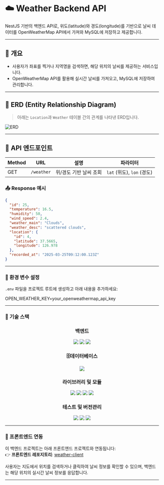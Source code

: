 # ☁️ Weather Backend API

NestJS 기반의 백엔드 API로, 위도(latitude)와 경도(longitude)를 기반으로 날씨 데이터를 OpenWeatherMap API에서 가져와 MySQL에 저장하고 제공합니다.

---

## 📌 개요

- 사용자가 좌표를 찍거나 지역명을 검색하면, 해당 위치의 날씨를 제공하는 서비스입니다.
- OpenWeatherMap API를 활용해 실시간 날씨를 가져오고, MySQL에 저장하여 관리합니다.

---

## 🧱 ERD (Entity Relationship Diagram)

> 아래는 `Location`과 `Weather` 테이블 간의 관계를 나타낸 ERD입니다.

![ERD](https://github.com/user-attachments/assets/60b8c2c9-644e-43d6-bb4f-6c9669ff9f5c)

---

## 📡 API 엔드포인트

| Method | URL        | 설명                | 파라미터                     |
|--------|------------|---------------------|-------------------------------|
| GET    | `/weather` | 위/경도 기반 날씨 조회 | `lat` (위도), `lon` (경도)   |


### 📤 Response 예시

```json
{
  "id": 25,
  "temperature": 16.5,
  "humidity": 50,
  "wind_speed": 2.4,
  "weather_main": "Clouds",
  "weather_desc": "scattered clouds",
  "location": {
    "id": 4,
    "latitude": 37.5665,
    "longitude": 126.978
  },
  "recorded_at": "2025-03-25T09:12:00.123Z"
}
```

---

### 🔐 환경 변수 설정

`.env` 파일을 프로젝트 루트에 생성하고 아래 내용을 추가하세요:

OPEN_WEATHER_KEY=your_openweathermap_api_key

---

### 🧰 기술 스택

<div align="center">

###  백엔드  
<img src="https://img.shields.io/badge/NestJS-E0234E.svg?&style=for-the-badge&logo=nestjs&logoColor=white" />  
<img src="https://img.shields.io/badge/node.js-%234285F4.svg?&style=for-the-badge&logo=node.js&logoColor=white" />  
<img src="https://img.shields.io/badge/typescript-3178C6.svg?style=for-the-badge&logo=typescript&logoColor=white" />

### 🗄데이터베이스  
<img src="https://img.shields.io/badge/mysql-%234479A1.svg?&style=for-the-badge&logo=mysql&logoColor=white" />

### 라이브러리 및 모듈  
<img src="https://img.shields.io/badge/typeorm-262627.svg?style=for-the-badge&logo=typeorm&logoColor=white" />  
<img src="https://img.shields.io/badge/axios-5A29E4.svg?style=for-the-badge&logo=axios&logoColor=white" />  
<img src="https://img.shields.io/badge/nest%2Fconfig-%2320232a.svg?style=for-the-badge&logo=nestjs&logoColor=white" />  
<img src="https://img.shields.io/badge/nest%2Faxios-%23e0234e.svg?style=for-the-badge&logo=nestjs&logoColor=white" />

### 테스트 및 버전관리  
<img src="https://img.shields.io/badge/jest-C21325.svg?style=for-the-badge&logo=jest&logoColor=white" />  
<img src="https://img.shields.io/badge/git-%23F05032.svg?&style=for-the-badge&logo=git&logoColor=white" />  
<img src="https://img.shields.io/badge/github-%23181717.svg?&style=for-the-badge&logo=github&logoColor=white" />

</div>

---

### 🔗 프론트엔드 연동

이 백엔드 프로젝트는 아래 프론트엔드 프로젝트와 연동됩니다:  
👉 **프론트엔드 레포지토리**: [weather-client](https://github.com/yujeen02/weatherAPI_FrontEnd)

사용자는 지도에서 위치를 검색하거나 클릭하여 날씨 정보를 확인할 수 있으며, 백엔드는 해당 위치의 실시간 날씨 정보를 응답합니다.

---
